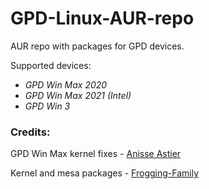 # GPD-Linux-AUR-repo
AUR repo with packages for GPD devices.

Supported devices:
 * _GPD Win Max 2020_
 * _GPD Win Max 2021 (Intel)_
 * _GPD Win 3_

### Credits:

GPD Win Max kernel fixes - [Anisse Astier](https://lists.freedesktop.org/archives/dri-devel/2021-September/321984.html)

Kernel and mesa packages - [Frogging-Family](https://github.com/Frogging-Family)
